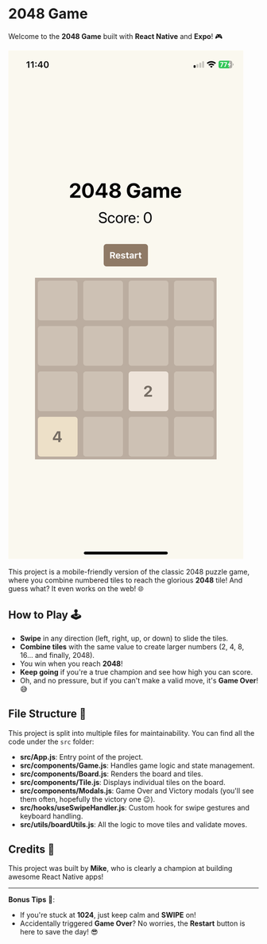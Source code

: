 # 2048 Game

Welcome to the **2048 Game** built with **React Native** and **Expo**! 🎮

![Gameplay Screenshot](./assets/game-screenshot.jpg)

This project is a mobile-friendly version of the classic 2048 puzzle game, where you combine numbered tiles to reach the glorious **2048** tile! And guess what? It even works on the web! 🌐

## How to Play 🕹️

- **Swipe** in any direction (left, right, up, or down) to slide the tiles.
- **Combine tiles** with the same value to create larger numbers (2, 4, 8, 16... and finally, 2048).
- You win when you reach **2048**!
- **Keep going** if you're a true champion and see how high you can score.
- Oh, and no pressure, but if you can't make a valid move, it's **Game Over**! 😅

## File Structure 📂

This project is split into multiple files for maintainability. You can find all the code under the `src` folder:

- **src/App.js**: Entry point of the project.
- **src/components/Game.js**: Handles game logic and state management.
- **src/components/Board.js**: Renders the board and tiles.
- **src/components/Tile.js**: Displays individual tiles on the board.
- **src/components/Modals.js**: Game Over and Victory modals (you'll see them often, hopefully the victory one 😉).
- **src/hooks/useSwipeHandler.js**: Custom hook for swipe gestures and keyboard handling.
- **src/utils/boardUtils.js**: All the logic to move tiles and validate moves.

## Credits 🤝

This project was built by **Mike**, who is clearly a champion at building awesome React Native apps!

---

**Bonus Tips** 🧐:

- If you're stuck at **1024**, just keep calm and **SWIPE** on!
- Accidentally triggered **Game Over**? No worries, the **Restart** button is here to save the day! 😎
